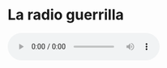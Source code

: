 # La radio guerrilla





<html lang="en">
<head>
    <meta charset="utf-8">
    
</head>
<body>
    <audio controls="controls">
        <source src="http://giss.tv:8000/guerrillaradio.mp3" type="audio/mpeg">
        <source src="http://giss.tv:8000/guerrillaradio.ogg" type="audio/ogg">
        
    </audio>
</body>
</html>  
